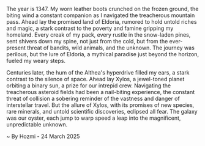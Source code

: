
The year is 1347.  My worn leather boots crunched on the frozen ground, the biting wind a constant companion as I navigated the treacherous mountain pass.  Ahead lay the promised land of Eldoria, rumored to hold untold riches and magic, a stark contrast to the poverty and famine gripping my homeland. Every creak of my pack, every rustle in the snow-laden pines, sent shivers down my spine, not just from the cold, but from the ever-present threat of bandits, wild animals, and the unknown. The journey was perilous, but the lure of Eldoria, a mythical paradise just beyond the horizon, fueled my weary steps.

Centuries later, the hum of the Althea's hyperdrive filled my ears, a stark contrast to the silence of space.  Ahead lay Xylos, a jewel-toned planet orbiting a binary sun, a prize for our intrepid crew.  Navigating the treacherous asteroid fields had been a nail-biting experience, the constant threat of collision a sobering reminder of the vastness and danger of interstellar travel.  But the allure of Xylos, with its promises of new species, rare minerals, and untold scientific discoveries, eclipsed all fear.  The galaxy was our oyster, each jump to warp speed a leap into the magnificent, unpredictable unknown.

~ By Hozmi - 24 March 2025
